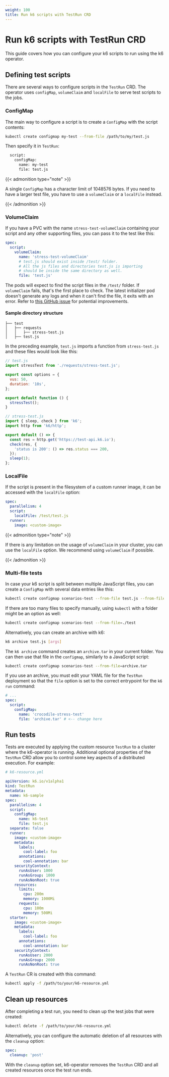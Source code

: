 ```yaml
---
weight: 100
title: Run k6 scripts with TestRun CRD
---
```


# Run k6 scripts with TestRun CRD

This guide covers how you can configure your k6 scripts to run using the k6 operator.

## Defining test scripts

There are several ways to configure scripts in the `TestRun` CRD. The operator uses `configMap`, `volumeClaim` and `localFile` to serve test scripts to the jobs.

### ConfigMap

The main way to configure a script is to create a `ConfigMap` with the script contents:

```bash
kubectl create configmap my-test --from-file /path/to/my/test.js
```

Then specify it in `TestRun`:

```bash
  script:
    configMap:
      name: my-test
      file: test.js
```

{{< admonition type="note" >}}

A single `ConfigMap` has a character limit of 1048576 bytes. If you need to have a larger test file, you have to use a `volumeClaim` or a `localFile` instead.

{{< /admonition >}}

### VolumeClaim

If you have a PVC with the name `stress-test-volumeClaim` containing your script and any other supporting files, you can pass it to the test like this:

```yaml
spec:
  script:
    volumeClaim:
      name: 'stress-test-volumeClaim'
      # test.js should exist inside /test/ folder.
      # All the js files and directories test.js is importing
      # should be inside the same directory as well.
      file: 'test.js'
```

The pods will expect to find the script files in the `/test/` folder. If `volumeClaim` fails, that's the first place to check. The latest initializer pod doesn't generate any logs and when it can't find the file, it exits with an error. Refer to [this GitHub issue](https://github.com/grafana/k6-operator/issues/143) for potential improvements.

#### Sample directory structure

```
├── test
│   ├── requests
│   │   ├── stress-test.js
│   ├── test.js
```

In the preceding example, `test.js` imports a function from `stress-test.js` and these files would look like this:

```js
// test.js
import stressTest from './requests/stress-test.js';

export const options = {
  vus: 50,
  duration: '10s',
};

export default function () {
  stressTest();
}
```

```js
// stress-test.js
import { sleep, check } from 'k6';
import http from 'k6/http';

export default () => {
  const res = http.get('https://test-api.k6.io');
  check(res, {
    'status is 200': () => res.status === 200,
  });
  sleep(1);
};
```

### LocalFile

If the script is present in the filesystem of a custom runner image, it can be accessed with the `localFile` option:

```yaml
spec:
  parallelism: 4
  script:
    localFile: /test/test.js
  runner:
    image: <custom-image>
```

{{< admonition type="note" >}}

If there is any limitation on the usage of `volumeClaim` in your cluster, you can use the `localFile` option. We recommend using `volumeClaim` if possible.

{{< /admonition >}}

### Multi-file tests

In case your k6 script is split between multiple JavaScript files, you can create a `ConfigMap` with several data entries like this:

```bash
kubectl create configmap scenarios-test --from-file test.js --from-file utils.js
```

If there are too many files to specify manually, using `kubectl` with a folder might be an option as well:

```bash
kubectl create configmap scenarios-test --from-file=./test
```

Alternatively, you can create an archive with k6:

```bash
k6 archive test.js [args]
```

The `k6 archive` command creates an `archive.tar` in your current folder. You can then use that file in the `configmap`, similarly to a JavaScript script:

```bash
kubectl create configmap scenarios-test --from-file=archive.tar
```

If you use an archive, you must edit your YAML file for the `TestRun` deployment so that the `file` option is set to the correct entrypoint for the `k6 run` command:

```yaml
# ...
spec:
  script:
    configMap:
      name: 'crocodile-stress-test'
      file: 'archive.tar' # <-- change here
```

## Run tests

Tests are executed by applying the custom resource `TestRun` to a cluster where the k6-operator is running. Additional optional properties of the `TestRun` CRD allow you to control some key aspects of a distributed execution. For example:

```yaml
# k6-resource.yml

apiVersion: k6.io/v1alpha1
kind: TestRun
metadata:
  name: k6-sample
spec:
  parallelism: 4
  script:
    configMap:
      name: k6-test
      file: test.js
  separate: false
  runner:
    image: <custom-image>
    metadata:
      labels:
        cool-label: foo
      annotations:
        cool-annotation: bar
    securityContext:
      runAsUser: 1000
      runAsGroup: 1000
      runAsNonRoot: true
    resources:
      limits:
        cpu: 200m
        memory: 1000Mi
      requests:
        cpu: 100m
        memory: 500Mi
  starter:
    image: <custom-image>
    metadata:
      labels:
        cool-label: foo
      annotations:
        cool-annotation: bar
    securityContext:
      runAsUser: 2000
      runAsGroup: 2000
      runAsNonRoot: true
```

A `TestRun` CR is created with this command:

```bash
kubectl apply -f /path/to/your/k6-resource.yml
```

## Clean up resources

After completing a test run, you need to clean up the test jobs that were created:

```bash
kubectl delete -f /path/to/your/k6-resource.yml
```

Alternatively, you can configure the automatic deletion of all resources with the `cleanup` option:

```yaml
spec:
  cleanup: 'post'
```

With the `cleanup` option set, k6-operator removes the `TestRun` CRD and all created resources once the test run ends.
